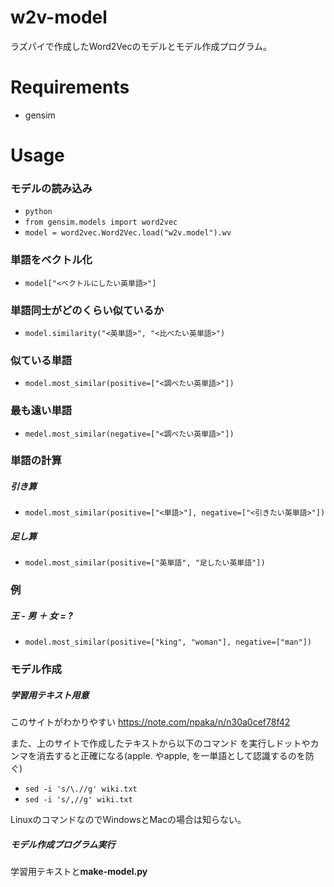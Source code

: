 # w2v-model
ラズパイで作成したWord2Vecのモデルとモデル作成プログラム。

# Requirements
* gensim

# Usage
### モデルの読み込み

* `python`
* `from gensim.models import word2vec`
* `model = word2vec.Word2Vec.load("w2v.model").wv`

### 単語をベクトル化

* `model["<ベクトルにしたい英単語>"]`

### 単語同士がどのくらい似ているか

* `model.similarity("<英単語>", "<比べたい英単語>")`

### 似ている単語

* `model.most_similar(positive=["<調べたい英単語>"])`

### 最も遠い単語

* `medel.most_similar(negative=["<調べたい英単語>"])`

### 単語の計算

##### 引き算

* `model.most_similar(positive=["<単語>"], negative=["<引きたい英単語>"])`

##### 足し算

* `model.most_similar(positive=["英単語", "足したい英単語"])`

### 例
##### 王 - 男 ＋ 女 = ?

* `model.most_similar(positive=["king", "woman"], negative=["man"])`

### モデル作成
##### 学習用テキスト用意

このサイトがわかりやすい
https://note.com/npaka/n/n30a0cef78f42

また、上のサイトで作成したテキストから以下のコマンド
を実行しドットやカンマを消去すると正確になる(apple. やapple, を一単語として認識するのを防ぐ)

* `sed -i 's/\.//g' wiki.txt`
* `sed -i 's/,//g' wiki.txt`

LinuxのコマンドなのでWindowsとMacの場合は知らない。

##### モデル作成プログラム実行

学習用テキストと**make-model.py**
